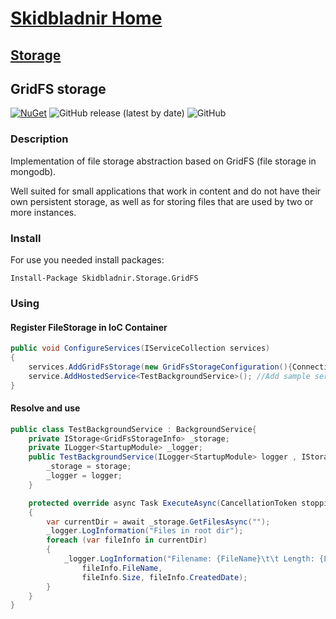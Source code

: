 # [Skidbladnir Home](../../../README.md)

## [Storage](../README.md)

## GridFS storage

[![NuGet](https://img.shields.io/nuget/vpre/Skidbladnir.Storage.GridFs.svg?label=Skidbladnir.Storage.GridFs)](https://www.nuget.org/packages/Skidbladnir.Storage.GridFs/absoluteLatest/)
![GitHub release (latest by date)](https://img.shields.io/github/v/release/amest/Skidbladnir)
![GitHub](https://img.shields.io/github/license/amest/Skidbladnir)

### Description

Implementation of file storage abstraction based on GridFS (file storage in mongodb).  

Well suited for small applications that work in content and do not have their own persistent storage, as well as for storing files that are used by two or more instances.

### Install

For use you needed install packages:

```
Install-Package Skidbladnir.Storage.GridFS
```

### Using

#### Register FileStorage in IoC Container

```c#
public void ConfigureServices(IServiceCollection services)
{
    services.AddGridFsStorage(new GridFsStorageConfiguration(){ConnectionString = "mongodb://login:pass@localhost:27017/StorageGFTest?authSource=admin"});
    service.AddHostedService<TestBackgroundService>(); //Add sample service
}
```

#### Resolve and use

```c#
public class TestBackgroundService : BackgroundService{
    private IStorage<GridFsStorageInfo> _storage;
    private ILogger<StartupModule> _logger;
    public TestBackgroundService(ILogger<StartupModule> logger , IStorage<GridFsStorageInfo> storage){
        _storage = storage;
        _logger = logger;
    }

    protected override async Task ExecuteAsync(CancellationToken stoppingToken)
    {
        var currentDir = await _storage.GetFilesAsync("");
        _logger.LogInformation("Files in root dir");
        foreach (var fileInfo in currentDir)
        {
            _logger.LogInformation("Filename: {FileName}\t\t Length: {Length}\t\t Date: {Date}",
                fileInfo.FileName,
                fileInfo.Size, fileInfo.CreatedDate);
        }
    }
}
```
